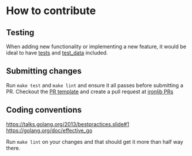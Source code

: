 # How to contribute

## Testing

When adding new functionality or implementing a new feature, it would be ideal to have [tests](https://github.com/metal-toolbox/ironlib/blob/main/utils/lshw_test.go) and [test_data](https://github.com/metal-toolbox/ironlib/blob/main/utils/lshw_test.go#L47) included.

## Submitting changes

Run `make test` and `make lint` and ensure it all passes before submitting a PR.
Checkout the [PR template](https://github.com/metal-toolbox/ironlib/blob/main/.github/PULL_REQUEST_TEMPLATE.md) and create a pull request at [ironlib PRs](https://github.com/metal-toolbox/ironlib/pulls)

## Coding conventions

https://talks.golang.org/2013/bestpractices.slide#1
https://golang.org/doc/effective_go

Run `make lint` on your changes and that should get it more than half way there.
